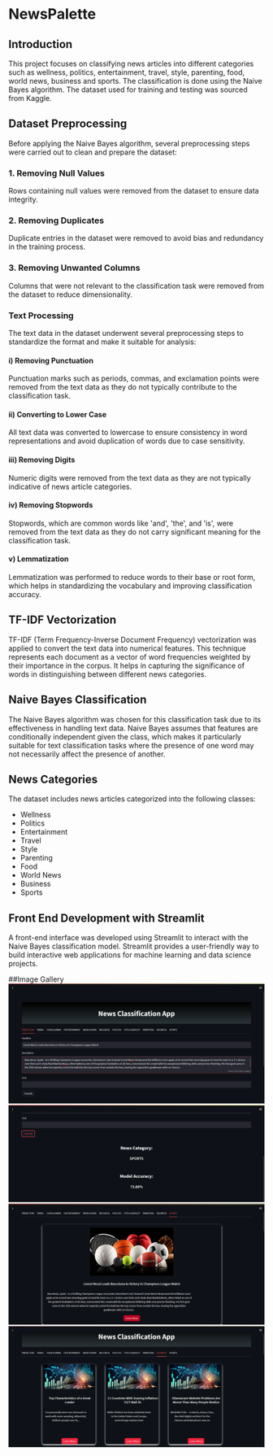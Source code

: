 # NewsPalette

## Introduction
This project focuses on classifying news articles into different categories such as wellness, politics, entertainment, travel, style, parenting, food, world news, business and sports. The classification is done using the Naive Bayes algorithm. The dataset used for training and testing was sourced from Kaggle.

## Dataset Preprocessing
Before applying the Naive Bayes algorithm, several preprocessing steps were carried out to clean and prepare the dataset:

### 1. Removing Null Values
Rows containing null values were removed from the dataset to ensure data integrity.

### 2. Removing Duplicates
Duplicate entries in the dataset were removed to avoid bias and redundancy in the training process.

### 3. Removing Unwanted Columns
Columns that were not relevant to the classification task were removed from the dataset to reduce dimensionality.

### Text Processing
The text data in the dataset underwent several preprocessing steps to standardize the format and make it suitable for analysis:

#### i) Removing Punctuation
Punctuation marks such as periods, commas, and exclamation points were removed from the text data as they do not typically contribute to the classification task.

#### ii) Converting to Lower Case
All text data was converted to lowercase to ensure consistency in word representations and avoid duplication of words due to case sensitivity.

#### iii) Removing Digits
Numeric digits were removed from the text data as they are not typically indicative of news article categories.

#### iv) Removing Stopwords
Stopwords, which are common words like 'and', 'the', and 'is', were removed from the text data as they do not carry significant meaning for the classification task.

#### v) Lemmatization
Lemmatization was performed to reduce words to their base or root form, which helps in standardizing the vocabulary and improving classification accuracy.

## TF-IDF Vectorization
TF-IDF (Term Frequency-Inverse Document Frequency) vectorization was applied to convert the text data into numerical features. This technique represents each document as a vector of word frequencies weighted by their importance in the corpus. It helps in capturing the significance of words in distinguishing between different news categories.

## Naive Bayes Classification
The Naive Bayes algorithm was chosen for this classification task due to its effectiveness in handling text data. Naive Bayes assumes that features are conditionally independent given the class, which makes it particularly suitable for text classification tasks where the presence of one word may not necessarily affect the presence of another.

## News Categories
The dataset includes news articles categorized into the following classes:
- Wellness
- Politics
- Entertainment
- Travel
- Style
- Parenting
- Food
- World News
- Business
- Sports

## Front End Development with Streamlit
A front-end interface was developed using Streamlit to interact with the Naive Bayes classification model. Streamlit provides a user-friendly way to build interactive web applications for machine learning and data science projects.

##Image Gallery
![Alt Text](/assets/Img-1.png?raw=true)
![Alt Text](https://github.com/ParthaSarathi-23/Newsification/blob/main/Img-2.png?raw=true)
![Alt Text](https://github.com/ParthaSarathi-23/Newsification/blob/main/Img-3.png?raw=true)
![Alt Text](https://github.com/ParthaSarathi-23/Newsification/blob/main/Img-4.png?raw=true)
